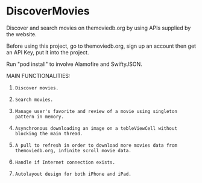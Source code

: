 # DiscoverMovies
Discover and search movies on themoviedb.org by using APIs supplied by the website.

Before using this project, go to themoviedb.org, sign up an account then get an API Key, put it into the project.
 
Run "pod install" to involve Alamofire and SwiftyJSON.

MAIN FUNCTIONALITIES:

 1.     Discover movies.

 2.     Search movies.

 3.     Manage user's favorite and review of a movie using singleton pattern in memory.

 4.     Asynchronous downloading an image on a tebleViewCell without blocking the main thread. 

 5.     A pull to refresh in order to download more movies data from themoviedb.org, infinite scroll movie data.

 6.     Handle if Internet connection exists.

 7.     Autolayout design for both iPhone and iPad.
